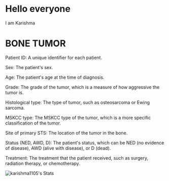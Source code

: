  # Hello everyone
 I am Karishma 
 
# BONE TUMOR
Patient ID: A unique identifier for each patient.

Sex: The patient's sex.

Age: The patient's age at the time of diagnosis.

Grade: The grade of the tumor, which is a measure of how aggressive the tumor is.

Histological type: The type of tumor, such as osteosarcoma or Ewing sarcoma.

MSKCC type: The MSKCC type of the tumor, which is a more specific classification of the tumor.

Site of primary STS: The location of the tumor in the bone.

Status (NED, AWD, D): The patient's status, which can be NED (no evidence of disease), AWD (alive with disease), or D (dead).

Treatment: The treatment that the patient received, such as surgery, radiation therapy, or chemotherapy.

![karishma1105's Stats](https://github-readme-stats.vercel.app/api?username=karishma1105&theme=vue&show_icons=true&hide_border=false&count_private=true)
